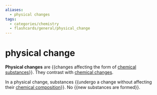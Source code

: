 ```yaml
---
aliases:
  - physical changes
tags:
  - categories/chemistry
  - flashcards/general/physical_change
---
```


# physical change

__Physical changes__ are {{changes affecting the form of [chemical substances](chemical%20substance.md)}}. They contrast with [chemical changes](chemical%20change.md).

In a physical change, substances {{undergo a change without affecting their [chemical composition](chemical%20composition.md)}}. No {{new substances are formed}}.
